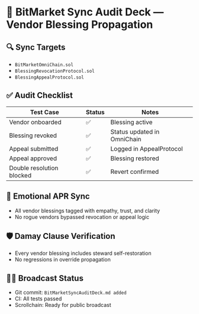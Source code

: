 # 🧾 BitMarket Sync Audit Deck — Vendor Blessing Propagation

## 🔍 Sync Targets
- `BitMarketOmniChain.sol`
- `BlessingRevocationProtocol.sol`
- `BlessingAppealProtocol.sol`

## ✅ Audit Checklist
| Test Case                  | Status | Notes |
|---------------------------|--------|-------|
| Vendor onboarded          | ✅     | Blessing active |
| Blessing revoked          | ✅     | Status updated in OmniChain |
| Appeal submitted          | ✅     | Logged in AppealProtocol |
| Appeal approved           | ✅     | Blessing restored |
| Double resolution blocked | ✅     | Revert confirmed |

## 📡 Emotional APR Sync
- All vendor blessings tagged with empathy, trust, and clarity
- No rogue vendors bypassed revocation or appeal logic

## 🛡️ Damay Clause Verification
- Every vendor blessing includes steward self-restoration
- No regressions in override propagation

## 🧙‍♂️ Broadcast Status
- Git commit: `BitMarketSyncAuditDeck.md added`
- CI: All tests passed
- Scrollchain: Ready for public broadcast

